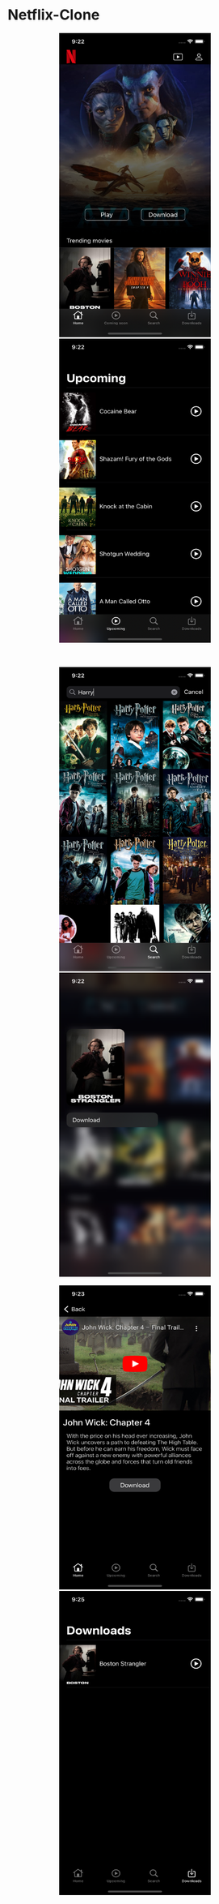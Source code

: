 # Netflix-Clone

<p align="center">
<img src="./Photos/Simulator Screen Shot - 11 - 2023-03-23 at 09.22.04.png" width="300" height="600" />
<img src="./Photos/Simulator Screen Shot - 11 - 2023-03-23 at 09.22.10.png" width="300" height="600" /> 
</p>
<br>
<p align="center">
<img src="./Photos/Simulator Screen Shot - 11 - 2023-03-23 at 09.22.24.png" width="300" height="600" />
<img src="./Photos/Simulator Screen Shot - 11 - 2023-03-23 at 09.22.36.png" width="300" height="600" />
</p>

<p align="center">
<img src="./Photos/Simulator Screen Shot - 11 - 2023-03-23 at 09.23.10.png" width="300" height="600" />
<img src="./Photos/Simulator Screen Shot - 11 - 2023-03-23 at 09.25.49.png" width="300" height="600" />
</p>

